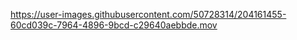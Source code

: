 


https://user-images.githubusercontent.com/50728314/204161455-60cd039c-7964-4896-9bcd-c29640aebbde.mov

